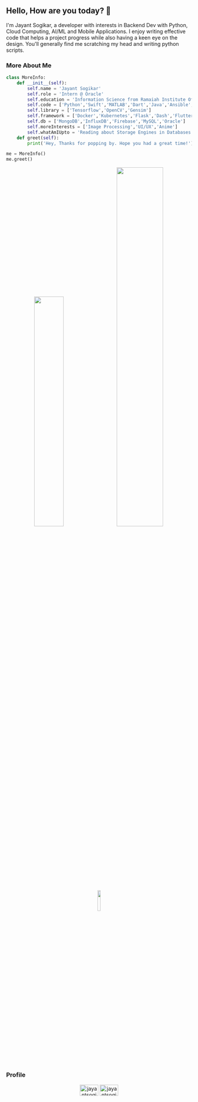 ## Hello, How are you today? 👋  
I'm Jayant Sogikar, a developer with interests in Backend Dev with Python, Cloud Computing, AI/ML and Mobile Applications. I enjoy writing effective code that helps a project progress while also having a keen eye on the design. You'll generally find me scratching my head and writing python scripts.
### More About Me

```python
class MoreInfo:
    def __init__(self):
        self.name = 'Jayant Sogikar'
        self.role = 'Intern @ Oracle'
        self.education = 'Information Science from Ramaiah Institute Of Technology'
        self.code = ['Python','Swift','MATLAB','Dart','Java','Ansible','Bash','C']
        self.library = ['Tensorflow','OpenCV','Gensim']
        self.framework = ['Docker','Kubernetes','Flask','Dash','Flutter','Huggingfaces']
        self.db = ['MongoDB','InfluxDB','Firebase','MySQL','Oracle']
        self.moreInterests = ['Image Processing','UI/UX','Anime']
        self.whatAmIUpto = 'Reading about Storage Engines in Databases'
    def greet(self):
        print('Hey, Thanks for popping by. Hope you had a great time!')

me = MoreInfo()
me.greet()
```
<p align="center" > <img width="40%" src="https://github-readme-stats.vercel.app/api/top-langs/?username=TheNova22&theme=onedark&layout=compact&langs_count=8">  &nbsp; &nbsp;
<img width="50%" src="https://github-readme-stats.vercel.app/api?username=TheNova22&show_icons=true&theme=onedark&count_private=true&include_all_commits=true"></p>
<p align="center" ><img width="12%" src="https://komarev.com/ghpvc/?username=TheNova22&style=flat-square)"></p>

### Profile 
<p align="center">
<a href="https://linkedin.com/in/jayantsogikar"><img align="center" src="https://cdn.jsdelivr.net/npm/simple-icons@3.0.1/icons/linkedin.svg" alt="jayantsogikar" height="30" width="50" /></a>
<a href="https://www.leetcode.com/jayantsogikar"><img align="center" src="https://cdn.jsdelivr.net/npm/simple-icons@3.0.1/icons/leetcode.svg" alt="jayantsogikar" height="30" width="50" /></a>
</p>

